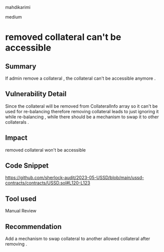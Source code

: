mahdikarimi

medium

# removed collateral can't be accessible

## Summary
If admin remove a collateral , the collateral can't be accessible anymore .
## Vulnerability Detail
Since the collateral will be removed from CollateralInfo array so it can't be used for re-balancing therefore removing collateral leads to just ignoring it while re-balancing , while there should be a mechanism to swap it to other collaterals . 
## Impact
removed collateral won't be accessible 
## Code Snippet
https://github.com/sherlock-audit/2023-05-USSD/blob/main/ussd-contracts/contracts/USSD.sol#L120-L123
## Tool used

Manual Review

## Recommendation
Add a mechanism to swap collateral to another allowed collateral after removing .